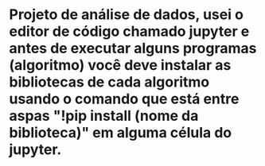 # Projeto de análise de dados, usei o editor de código chamado jupyter e antes de executar alguns programas (algoritmo) você deve instalar as bibliotecas de cada algoritmo usando o comando que está entre aspas "!pip install (nome da biblioteca)" em alguma célula do jupyter.
